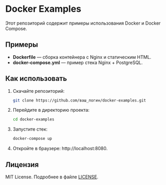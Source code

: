 # Docker Examples

Этот репозиторий содержит примеры использования Docker и Docker Compose.

## Примеры
- **Dockerfile** — сборка контейнера с Nginx и статическим HTML.
- **docker-compose.yml** — пример стека Nginx + PostgreSQL.

## Как использовать
1. Скачайте репозиторий:
   ```bash
   git clone https://github.com/ваш_логин/docker-examples.git
2. Перейдите в директорию проекта:
   ```bash
   cd docker-examples
3. Запустите стек:
   ```bash
   docker-compose up
4. Откройте в браузере: http://localhost:8080.

## Лицензия
MIT License. Подробнее в файле [LICENSE](LICENSE).

